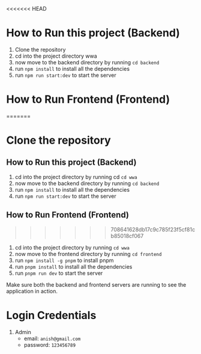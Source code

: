 <<<<<<< HEAD
# How to Run this project (Backend)

1. Clone the repository
2. cd into the project directory wwa
3. now move to the backend directory by running `cd backend`
4. run `npm install` to install all the dependencies
5. run `npm run start:dev` to start the server

# How to Run Frontend (Frontend)
=======
# Clone the repository

## How to Run this project (Backend)

1. cd into the project directory by running cd `cd wwa`
2. now move to the backend directory by running `cd backend`
3. run `npm install` to install all the dependencies
4. run `npm run start:dev` to start the server

## How to Run Frontend (Frontend)
>>>>>>> 708641628db17c9c785f23f5cf81cb85018cf067

1. cd into the project directory by running `cd wwa`
2. now move to the frontend directory by running `cd frontend`
3. run `npm install -g pnpm` to install pnpm
4. run `pnpm install` to install all the dependencies
5. run `pnpm run dev` to start the server

Make sure both the backend and frontend servers are running to see the application in action.

# Login Credentials

1. Admin
   - email: `anish@gmail.com`
   - password: `123456789`
